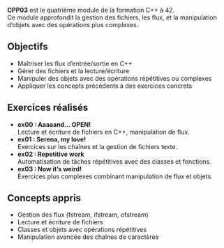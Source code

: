 **CPP03** est le quatrième module de la formation C++ à 42.  
Ce module approfondit la gestion des fichiers, les flux, et la manipulation d’objets avec des opérations plus complexes.

## Objectifs
- Maîtriser les flux d’entrée/sortie en C++  
- Gérer des fichiers et la lecture/écriture  
- Manipuler des objets avec des opérations répétitives ou complexes  
- Appliquer les concepts précédents à des exercices concrets  

## Exercices réalisés
- **ex00 : Aaaaand... OPEN!**  
  Lecture et écriture de fichiers en C++, manipulation de flux.  
- **ex01 : Serena, my love!**  
  Exercices sur les chaînes et la gestion de fichiers texte.  
- **ex02 : Repetitive work**  
  Automatisation de tâches répétitives avec des classes et fonctions.  
- **ex03 : Now it’s weird!**  
  Exercices plus complexes combinant manipulation de flux et objets.  

## Concepts appris
- Gestion des flux (fstream, ifstream, ofstream)  
- Lecture et écriture de fichiers  
- Classes et objets avec opérations répétitives  
- Manipulation avancée des chaînes de caractères  

